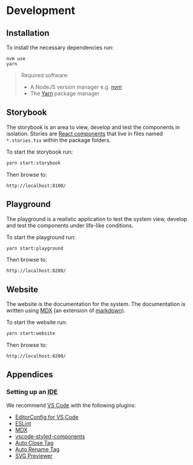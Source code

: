 # Development

## Installation

To install the necessary dependencies run:

```
nvm use
yarn
```

> Required software:
>
> - A NodeJS version manager e.g. [nvm](https://github.com/nvm-sh/nvm)
> - The [Yarn](https://yarnpkg.com/lang/en/) package manager

## Storybook

The storybook is an area to view, develop and test the components in isolation. Stories are [React components](https://storybook.js.org/docs/guides/guide-react/#step-4-write-your-stories) that live in files named `*.stories.tsx` within the package folders.

To start the storybook run:

```bash
yarn start:storybook
```

Then browse to:

```
http://localhost:8100/
```

## Playground

The playground is a realistic application to test the system view, develop and test the components under life-like conditions.

To start the playground run:

```bash
yarn start:playground
```

Then browse to:

```
http://localhost:8200/
```

## Website

The website is the documentation for the system. The documentation is written using [MDX](https://mdxjs.com/) (an extension of [markdown](https://www.markdownguide.org/getting-started/)).

To start the website run:

```bash
yarn start:website
```

Then browse to:

```
http://localhost:8200/
```

## Appendices

### Setting up an <acronym title="Integrated Development Environment">IDE</acronym>

We recommend [VS Code](https://code.visualstudio.com/) with the following plugins:

- [EditorConfig for VS Code](https://marketplace.visualstudio.com/items?itemName=EditorConfig.EditorConfig)
- [ESLint](https://marketplace.visualstudio.com/items?itemName=dbaeumer.vscode-eslint)
- [MDX](https://marketplace.visualstudio.com/items?itemName=silvenon.mdx)
- [vscode-styled-components](https://marketplace.visualstudio.com/items?itemName=jpoissonnier.vscode-styled-components)
- [Auto Close Tag](https://marketplace.visualstudio.com/items?itemName=formulahendry.auto-close-tag)
- [Auto Rename Tag](https://marketplace.visualstudio.com/items?itemName=formulahendry.auto-rename-tag)
- [SVG Previewer](https://marketplace.visualstudio.com/items?itemName=vitaliymaz.vscode-svg-previewer)
